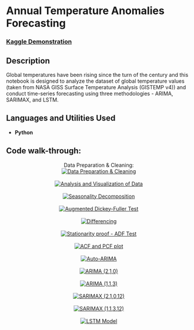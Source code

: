 # Annual Temperature Anomalies Forecasting

### [Kaggle Demonstration](https://www.kaggle.com/code/dvd1587/global-temperatures-time-series-forecasting)

<h2>Description</h2>
Global temperatures have been rising since the turn of the century and this notebook is designed to analyze the dataset of global temperature values (taken from NASA GISS Surface Temperature Analysis (GISTEMP v4)) and conduct time-series forecasting using three methodologies - ARIMA, SARIMAX, and LSTM.
<br />

<h2>Languages and Utilities Used</h2>

- <b>Python</b> 

<h2>Code walk-through:</h2>

<p align="center">
Data Preparation & Cleaning: <br/>
<a href="https://imgur.com/BIwTeAC"><img src="https://i.imgur.com/BIwTeAC.jpg" alt="Data Preparation & Cleaning" /></a>  
<br />
<br />
<a href="https://imgur.com/ybwy1s2"><img src="https://i.imgur.com/ybwy1s2.jpg" alt="Analysis and Visualization of Data" /></a>  
<br />
<br />
<a href="https://imgur.com/u0jVHNC"><img src="https://i.imgur.com/u0jVHNC.jpg" alt="Seasonality Decomposition" /></a>
<br />
<br />
<a href="https://imgur.com/CSsHwAW"><img src="https://i.imgur.com/CSsHwAW.jpg" alt="Augmented Dickey-Fuller Test" /></a>
<br />
<br />
<a href="https://imgur.com/4f6d81Q"><img src="https://i.imgur.com/4f6d81Q.jpg" alt="Differencing" /></a>
<br />
<br />
<a href="https://imgur.com/gSF12A8"><img src="https://i.imgur.com/gSF12A8.jpg" alt="Stationarity proof - ADF Test" /></a>
<br />
<br />
<a href="https://imgur.com/jlbFlgC"><img src="https://i.imgur.com/jlbFlgC.jpg" alt="ACF and PCF plot" /></a>
<br />
<br />
<a href="https://imgur.com/yj6Jimp"><img src="https://i.imgur.com/yj6Jimp.jpg" alt="Auto-ARIMA" /></a>
<br />
<br />
<a href="https://imgur.com/EFbv8QS"><img src="https://i.imgur.com/EFbv8QS.jpg" alt="ARIMA (2,1,0)" /></a>
<br />
<br />
<a href="https://imgur.com/O0qOT7s"><img src="https://i.imgur.com/O0qOT7s.jpg" alt="ARIMA (1,1,3)" /></a>
<br />
<br />
<a href="https://imgur.com/bAHzo5p"><img src="https://i.imgur.com/bAHzo5p.jpg" alt="SARIMAX (2,1,0,12)" /></a>
<br />
<br />
<a href="https://imgur.com/SlqH6fx"><img src="https://i.imgur.com/SlqH6fx.jpg" alt="SARIMAX (1,1,3,12)" /></a>
<br />
<br />  
<a href="https://imgur.com/kFsJqrt"><img src="https://i.imgur.com/kFsJqrt.jpg" alt="LSTM Model" /></a>
</p>

<!--
 ```diff
- text in red
+ text in green
! text in orange
# text in gray
@@ text in purple (and bold)@@
```
--!>
